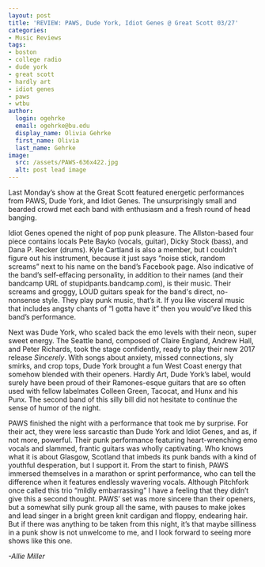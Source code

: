 ```yaml
---
layout: post
title: 'REVIEW: PAWS, Dude York, Idiot Genes @ Great Scott 03/27'
categories:
- Music Reviews
tags:
- boston
- college radio
- dude york
- great scott
- hardly art
- idiot genes
- paws
- wtbu
author:
  login: ogehrke
  email: ogehrke@bu.edu
  display_name: Olivia Gehrke
  first_name: Olivia
  last_name: Gehrke
image:
  src: /assets/PAWS-636x422.jpg
  alt: post lead image
---
```


Last Monday’s show at the Great Scott featured energetic performances from PAWS, Dude York, and Idiot Genes. The unsurprisingly small and bearded crowd met each band with enthusiasm and a fresh round of head banging.

Idiot Genes opened the night of pop punk pleasure. The Allston-based four piece contains locals Pete Bayko (vocals, guitar), Dicky Stock (bass), and Dana P. Recker (drums). Kyle Cartland is also a member, but I couldn’t figure out his instrument, because it just says “noise stick, random screams” next to his name on the band’s Facebook page. Also indicative of the band’s self-effacing personality, in addition to their names (and their bandcamp URL of stupidpants.bandcamp.com), is their music. Their screams and groggy, LOUD guitars speak for the band's direct, no-nonsense style. They play punk music, that’s it. If you like visceral music that includes angsty chants of “I gotta have it” then you would’ve liked this band’s performance.

Next was Dude York, who scaled back the emo levels with their neon, super sweet energy. The Seattle band, composed of Claire England, Andrew Hall, and Peter Richards, took the stage confidently, ready to play their new 2017 release _Sincerely_. With songs about anxiety, missed connections, sly smirks, and crop tops, Dude York brought a fun West Coast energy that somehow blended with their openers. Hardly Art, Dude York’s label, would surely have been proud of their Ramones-esque guitars that are so often used with fellow labelmates Colleen Green, Tacocat, and Hunx and his Punx. The second band of this silly bill did not hesitate to continue the sense of humor of the night.

PAWS finished the night with a performance that took me by surprise. For their act, they were less sarcastic than Dude York and Idiot Genes, and as, if not more, powerful. Their punk performance featuring heart-wrenching emo vocals and slammed, frantic guitars was wholly captivating. Who knows what it is about Glasgow, Scotland that imbeds its punk bands with a kind of youthful desperation, but I support it. From the start to finish, PAWS immersed themselves in a marathon or sprint performance, who can tell the difference when it features endlessly wavering vocals. Although Pitchfork once called this trio “mildly embarrassing” I have a feeling that they didn’t give this a second thought. PAWS’ set was more sincere than their openers, but a somewhat silly punk group all the same, with pauses to make jokes and lead singer in a bright green knit cardigan and floppy, endearing hair. But if there was anything to be taken from this night, it’s that maybe silliness in a punk show is not unwelcome to me, and I look forward to seeing more shows like this one.

_\-Allie Miller_